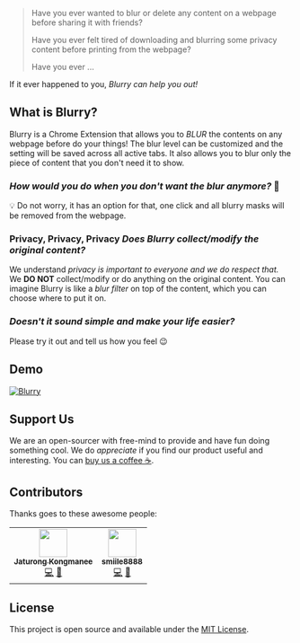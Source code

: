 > Have you ever wanted to blur or delete any content on a webpage before sharing it with friends?
>
> Have you ever felt tired of downloading and blurring some privacy content before printing from the webpage?
>
> Have you ever ...

If it ever happened to you, *Blurry can help you out!*

## What is Blurry?

Blurry is a Chrome Extension that allows you to _BLUR_ the contents on any webpage before do your things! The blur level can be customized and the setting will be saved across all active tabs. It also allows you to blur only the piece of content that you don't need it to show.

### _How would you do when you don't want the blur anymore?_ 🤨

💡 Do not worry, it has an option for that, one click and all blurry masks will be removed from the webpage.

### Privacy, Privacy, Privacy _Does Blurry collect/modify the original content?_

We understand _privacy is important to everyone and we do respect that._ We **DO NOT** collect/modify or do anything on the original content. You can imagine Blurry is like a _blur filter_ on top of the content, which you can choose where to put it on.

### _Doesn't it sound simple and make your life easier?_

Please try it out and tell us how you feel 😉

## Demo
[![Blurry](https://img.youtube.com/vi/LFwG4q33_eo/0.jpg)](https://www.youtube.com/watch?v=LFwG4q33_eo "Blurry")

## Support Us

We are an open-sourcer with free-mind to provide and have fun doing something cool. We do _appreciate_ if you find our product useful and interesting. You can [buy us a coffee ☕](https://www.buymeacoffee.com/doubledude).

## Contributors

Thanks goes to these awesome people:

<table>
  <tr>
    <td align="center">
      <a href="https://github.com/JaturongKongmanee">
        <img src="https://avatars3.githubusercontent.com/u/5829596?v=4" width="50px;" alt=""/>
        <br />
        <sub><b>Jaturong Kongmanee</b></sub>
      </a>
      <br />
      <a href="https://github.com/jaturongkongmanee/blur-elements-extension/commits?author=jaturongkongmanee" title="Code">💻</a> 
      <a href="mailto:dillsunnyb11@gmail.com" title="Email">📧</a>
    </td>
    <td align="center">
      <a href="https://smiile8888.github.io/">
        <img src="https://avatars1.githubusercontent.com/u/13040501?v=4" width="50px;" alt=""/>
        <br />
        <sub><b>smiile8888</b></sub>
      </a>
      <br />
      <a href="https://github.com/jaturongkongmanee/blur-elements-extension/commits?author=smiile8888" title="Code">💻</a>
      <a href="mailto:th.thanyathorn@gmail.com" title="Email">📧</a>
    </td>
  </tr>
</table>

## License
This project is open source and available under the [MIT License](LICENSE).

<!-- ## Contact Us
`th.thanyathorn@gmail.com` and `dill_sunnyb11@hotmail.com` -->
